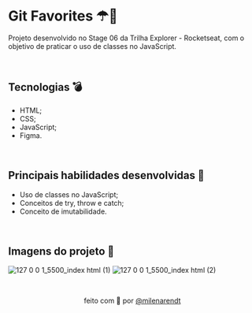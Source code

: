 # Git Favorites ☂💜

Projeto desenvolvido no Stage 06 da Trilha Explorer - Rocketseat, com o objetivo de praticar o uso de classes no JavaScript.

<br/>

## Tecnologias 💣
- HTML;
- CSS;
- JavaScript;
- Figma.


<br/>

## Principais habilidades desenvolvidas 🔧
- Uso de classes no JavaScript;
- Conceitos de try, throw e catch;
- Conceito de imutabilidade.

<br/>

## Imagens do projeto 🎥
![127 0 0 1_5500_index html (1)](https://github.com/milenarendt/GitFav/assets/111624204/64593c06-4f3e-440e-a737-90147a147f62)
![127 0 0 1_5500_index html (2)](https://github.com/milenarendt/GitFav/assets/111624204/dae21fb0-6c8c-4f68-a30f-8a8cfd8fa155)



<br/>


<p align="center"> feito com 💜 por <a href="https://github.com/milenarendt" target="_blank">@milenarendt</a></p>
